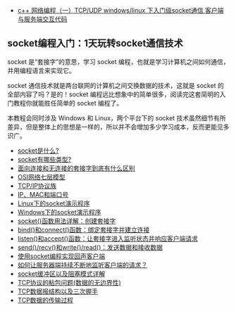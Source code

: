 * [c++ 网络编程（一）TCP/UDP windows/linux 下入门级socket通信 客户端与服务端交互代码](入门级客户端与服务端交互代码.md)

## socket编程入门：1天玩转socket通信技术

socket 是“套接字”的意思，学习 socket 编程，也就是学习计算机之间如何通信，并用编程语言来实现它。

socket 通信技术就是两台联网的计算机之间交换数据的技术，这就是 socket 的全部内容了吗？是的！socket 编程远比想象中的简单很多，阅读完这套简明的入门教程你就能胜任简单的 socket 编程了。

本教程会同时涉及 Windows 和 Linux，两个平台下的 socket 技术虽然细节有所差异，但是整体上的思想是一样的，所以并不会增加多少学习成本，反而更能见多识广。

* [socket是什么?](./socket是什么.md)
* [socket有哪些类型?](./socket有哪些类型.md)
* [面向连接和无连接的套接字到底有什么区别](./面向连接和无连接的套接字到底有什么区别.md)
* [OSI网络七层模型](./OSI网络七层模型.md)
* [TCP/IP协议族](./TCPIP协议族.md)
* [IP、MAC和端口号](./IP、MAC和端口号.md)
* [Linux下的socket演示程序](./Linux下的socket演示程序.md)
* [Windows下的socket演示程序](./Windows下的socket演示程序.md)
* [socket()函数用法详解：创建套接字](./socket()函数用法详解_创建套接字.md)
* [bind()和connect()函数：绑定套接字并建立连接](./bind()和connect()函数.md)
* [listen()和accept()函数：让套接字进入监听状态并响应客户端请求](./listen()和accept()函数.md)
* [send()/recv()和write()/read()：发送数据和接收数据](./write()和read().md)
* [使用socket编程实现回声客户端](./使用socket编程实现回声客户端.md)
* [如何让服务器端持续不断地监听客户端的请求？](./如何让服务器端持续不断地监听客户端的请求.md)
* [socket缓冲区以及阻塞模式详解](./socket缓冲区以及阻塞模式详解.md)
* [TCP协议的粘包问题(数据的无边界性)](./TCP协议的粘包问题.md)
* [TCP数据报结构以及三次握手](./TCP数据报结构以及三次握手.md)
* [TCP数据的传输过程](./TCP数据的传输过程.md)